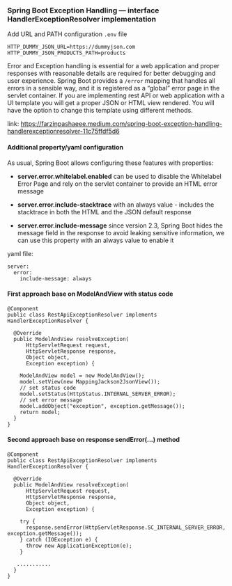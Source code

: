 ### Spring Boot Exception Handling — interface HandlerExceptionResolver implementation

Add URL and PATH configuration `.env` file

```
HTTP_DUMMY_JSON_URL=https://dummyjson.com
HTTP_DUMMY_JSON_PRODUCTS_PATH=products
```

Error and Exception handling is essential for a web application and proper responses with reasonable details
are required for better debugging and user experience.
Spring Boot provides a `/error` mapping that handles all errors in a sensible way,
and it is registered as a “global” error page in the servlet container.
If you are implementing rest API or web application with a UI template you will get a proper JSON or HTML view rendered.
You will have the option to change this template using different methods.

link: https://farzinpashaeee.medium.com/spring-boot-exception-handling-handlerexceptionresolver-11c75ffdf5d6

#### Additional property/yaml configuration

As usual, Spring Boot allows configuring these features with properties:

* **server.error.whitelabel.enabled**
  can be used to disable the Whitelabel Error Page and rely on the servlet container to provide an HTML error message

* **server.error.include-stacktrace**
  with an always value - includes the stacktrace in both the HTML and the JSON default response

* **server.error.include-message**
  since version 2.3, Spring Boot hides the message field in the response to avoid leaking sensitive information,
  we can use this property with an always value to enable it

yaml file:

```
server:
  error:
    include-message: always
```

#### First approach base on ModelAndView with status code

```
@Component
public class RestApiExceptionResolver implements HandlerExceptionResolver {

  @Override
  public ModelAndView resolveException(
      HttpServletRequest request,
      HttpServletResponse response,
      Object object,
      Exception exception) {

    ModelAndView model = new ModelAndView();
    model.setView(new MappingJackson2JsonView());
    // set status code
    model.setStatus(HttpStatus.INTERNAL_SERVER_ERROR); 
    // set error message
    model.addObject("exception", exception.getMessage());
    return model;
  }
}
```

#### Second approach base on response sendError(...) method

```
@Component
public class RestApiExceptionResolver implements HandlerExceptionResolver {

  @Override
  public ModelAndView resolveException(
      HttpServletRequest request,
      HttpServletResponse response,
      Object object,
      Exception exception) {

    try {
      response.sendError(HttpServletResponse.SC_INTERNAL_SERVER_ERROR, exception.getMessage());
    } catch (IOException e) {
      throw new ApplicationException(e);
    }

   ...........
  }
}
```